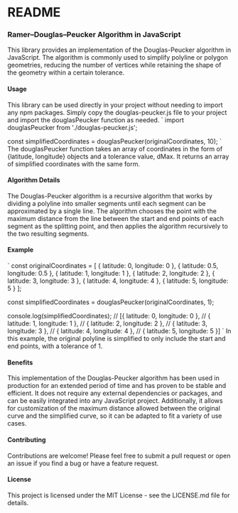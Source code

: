 # README

### Ramer–Douglas–Peucker Algorithm in JavaScript

This library provides an implementation of the Douglas-Peucker algorithm in JavaScript. The algorithm is commonly used to simplify polyline or polygon geometries, reducing the number of vertices while retaining the shape of the geometry within a certain tolerance.

#### Usage
This library can be used directly in your project without needing to import any npm packages. Simply copy the douglas-peucker.js file to your project and import the douglasPeucker function as needed.
`
import douglasPeucker from './douglas-peucker.js';

const simplifiedCoordinates = douglasPeucker(originalCoordinates, 10);
`
The douglasPeucker function takes an array of coordinates in the form of {latitude, longitude} objects and a tolerance value, dMax. It returns an array of simplified coordinates with the same form.

#### Algorithm Details
The Douglas-Peucker algorithm is a recursive algorithm that works by dividing a polyline into smaller segments until each segment can be approximated by a single line. The algorithm chooses the point with the maximum distance from the line between the start and end points of each segment as the splitting point, and then applies the algorithm recursively to the two resulting segments.

#### Example
`
const originalCoordinates = [
  { latitude: 0, longitude: 0 },
  { latitude: 0.5, longitude: 0.5 },
  { latitude: 1, longitude: 1 },
  { latitude: 2, longitude: 2 },
  { latitude: 3, longitude: 3 },
  { latitude: 4, longitude: 4 },
  { latitude: 5, longitude: 5 }
];

const simplifiedCoordinates = douglasPeucker(originalCoordinates, 1);

console.log(simplifiedCoordinates);
// [{ latitude: 0, longitude: 0 },
//  { latitude: 1, longitude: 1 },
//  { latitude: 2, longitude: 2 },
//  { latitude: 3, longitude: 3 },
//  { latitude: 4, longitude: 4 },
//  { latitude: 5, longitude: 5 }]
`
In this example, the original polyline is simplified to only include the start and end points, with a tolerance of 1.

#### Benefits
This implementation of the Douglas-Peucker algorithm has been used in production for an extended period of time and has proven to be stable and efficient. It does not require any external dependencies or packages, and can be easily integrated into any JavaScript project. Additionally, it allows for customization of the maximum distance allowed between the original curve and the simplified curve, so it can be adapted to fit a variety of use cases.

#### Contributing
Contributions are welcome! Please feel free to submit a pull request or open an issue if you find a bug or have a feature request.

#### License
This project is licensed under the MIT License - see the LICENSE.md file for details.
